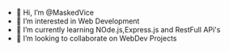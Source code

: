 - 👋 Hi, I’m @MaskedVice
- 👀 I’m interested in Web Development
- 🌱 I’m currently learning NOde.js,Express.js and RestFull APi's
- 💞️ I’m looking to collaborate on WebDev Projects

<!---
MaskedVice/MaskedVice is a ✨ special ✨ repository because its `README.md` (this file) appears on your GitHub profile.
You can click the Preview link to take a look at your changes.
--->
